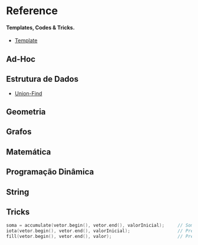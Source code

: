 # Reference
#### Templates, Codes & Tricks.
* [Template](https://github.com/jaimelay/competitive-programming/blob/master/Reference/template.cpp)
## Ad-Hoc
## Estrutura de Dados
* [Union-Find](https://github.com/jaimelay/competitive-programming/blob/master/Reference/UnionFind.cpp)
## Geometria
## Grafos
## Matemática
## Programação Dinâmica
## String
## Tricks
```c++
soma = accumulate(vetor.begin(), vetor.end(), valorInicial);     // Soma todos os valores do vetor com o valorInicial
iota(vetor.begin(), vetor.end(), valorInicial);                  // Preenche o vetor acumulando o valorInicial
fill(vetor.begin(), vetor.end(), valor);                         // Preenche o vetor com o valor
```